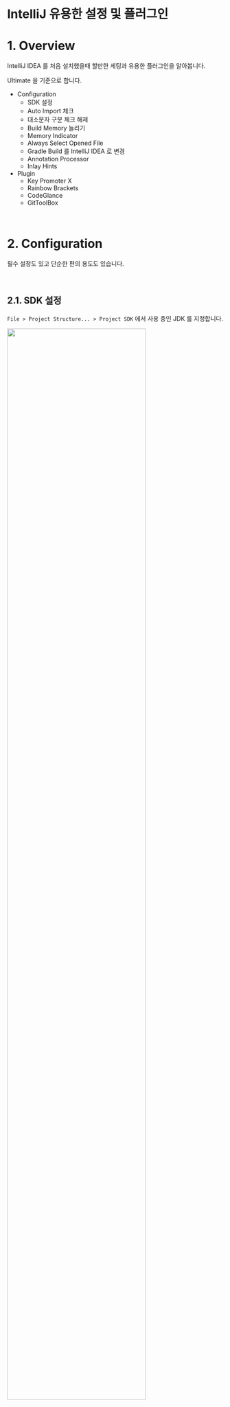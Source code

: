 # IntelliJ 유용한 설정 및 플러그인

# 1. Overview

IntelliJ IDEA 를 처음 설치했을때 할만한 세팅과 유용한 플러그인을 알아봅니다.

Ultimate 을 기준으로 합니다.

-   Configuration
    -   SDK 설정
    -   Auto Import 체크
    -   대소문자 구분 체크 해제
    -   Build Memory 늘리기
    -   Memory Indicator
    -   Always Select Opened File
    -   Gradle Build 를 IntelliJ IDEA 로 변경
    -   Annotation Processor
    -   Inlay Hints
-   Plugin
    -   Key Promoter X
    -   Rainbow Brackets
    -   CodeGlance
    -   GitToolBox

<br>

# 2. Configuration

필수 설정도 있고 단순한 편의 용도도 있습니다.

<br>

## 2.1. SDK 설정

`File > Project Structure... > Project SDK` 에서 사용 중인 JDK 를 지정합니다.

<img src="https://user-images.githubusercontent.com/28972341/144170909-12d45fa9-fa69-4edd-8e8d-c6ee847d3d0e.png" width=80%>

<br><br>

## 2.2. Auto Import 체크

<img src="https://user-images.githubusercontent.com/28972341/144170975-03bff7f0-8625-4d0a-aa14-956e96611baa.png" width=80%>

<br><br>

## 2.3. 대소문자 구분 체크 해제

`system` 을 검색하면 대소문자가 구별되어서 `System` 이 안나오기 때문에 체크 해제합니다.

대소문자 구분이 필요하면 검색창에서 필터를 추가할 수 있습니다.

<img src="https://user-images.githubusercontent.com/28972341/144171108-febac5c3-69d4-4b0b-8260-3179a0b06f95.png" width=80%>

<br><br>

## 2.4. Build Memory 늘리기

빌드할 때 메모리 때문에 실패할 수 있습니다.

Heap Size 를 늘려줍니다.

<img src="https://user-images.githubusercontent.com/28972341/144173534-fe50a274-f028-4e8b-8516-531be522f860.png" width=80%>

<br>

`Help > Edit Custom VM Options..` 에서 추가로 아래 설정을 해주면 좀더 쾌적하게 이용 가능합니다.

([IntelliJ Memory Option 최적화](https://snow-line.tistory.com/34) 참고)

```text
-Xmx4096m
-Xms4096m
```

<br>

## 2.5. Memory Indicator

메모리 정보를 실시간으로 확인하고 싶다면 인텔리제이 우측 하단을 우클릭하고 `Memory Indicator` 를 체크하면됩니다.

<img src="https://user-images.githubusercontent.com/28972341/144173752-c2e5f51a-26e0-409c-8130-7b3e3b486631.png" width=80%>

<br><br>

## 2.6. Always Select Opened File

파일 위치를 검색해서 들어가는 경우 왼쪽 파일 리스트에서 위치를 찾지 못할 때가 있습니다.

`Project > Show Options Menu (톱니바퀴) > Always Select Opened File` 을 활성화하면 현재 열려있는 파일 위치로 이동시켜줍니다.

<img src="https://user-images.githubusercontent.com/28972341/144173879-f518952e-31e3-4be1-98d4-b6867fa83f19.png" width=80%>

<br><br>

## 2.7. Gradle Build 를 IntelliJ IDEA 로 변경

Gradle 을 사용할 때만 Build 속도를 향상시킬 수 있습니다.

<img src="https://user-images.githubusercontent.com/28972341/144173983-13e2738c-03fa-4c2b-a2b3-d95c387f70d7.png" width=80%>

<br><br>

## 2.8. Annotation Processor

<img src="https://user-images.githubusercontent.com/28972341/144175333-951e6d68-d829-4e24-9ee3-3a24dd2072b9.png" width=80%>

<br><br>

## 2.9. Inlay Hints

Kotlin 을 사용하는 경우 `val`, `var` 를 사용하여 변수를 선언하는데, 타입을 명시하지 않는 경우도 있습니다.

타입을 생략하는 경우 어떤 타입인지 한눈에 안들어올 수가 있는데 Inlay Hints 를 켜면 타입을 알려줍니다.

언어별로 설정할 수도 있으며 저는 그냥 다 켜두는 편입니다.

<img src="https://github.com/ParkJiwoon/PrivateStudy/blob/master/intellij/images/screen_2022_05_20_22_57_50.png?raw=true" width="80%">

<br><br>

# 3. Plugin

플러그인은 필수는 아니지만 설치하면 개발 생산성 향상에 도움을 줍니다.

<br>

## 3.1. Key Promoter X

마우스 클릭으로 어떤 액션을 하면 단축키를 알려줍니다.

인텔리제이 단축키를 잘 모르거나 헷갈릴때 익히는 데 도움을 줍니다.

<img src="https://user-images.githubusercontent.com/28972341/144173126-93586cda-f896-415e-ab33-fd488ee85e37.png" width=80%>

<br><br>

## 3.2. Rainbow Brackets

여러 개의 괄호가 중첩될 때 색으로 구분해줍니다.

<img src="https://user-images.githubusercontent.com/28972341/144173254-80584051-1d31-4b5e-99f5-a4a14318179f.png" width=80%>

<br><br>

## 3.3. CodeGlance

코드 우측에 미니맵을 보여줍니다.

파일 크기가 크면 스크롤 할 때 편리하지만 분할해서 볼 때 공간을 차지하기 때문에 호불호가 좀 갈릴 거 같네요.

<img src="https://user-images.githubusercontent.com/28972341/144173400-7f442b61-f7b5-4a04-9af4-7ac8065edef3.png" width=80%>

<br><br>

## 3.4. GitToolBox

Git 에 관한 지원을 해줍니다.

Inline Blame 이 특히 유용합니다.

<img src="https://user-images.githubusercontent.com/28972341/144173448-68ce5467-a4e2-405a-9d2a-c5bd3962630a.png" width=80%>

<br><br>

# Reference

- [IntelliJ Memory Option 최적화](https://snow-line.tistory.com/34)